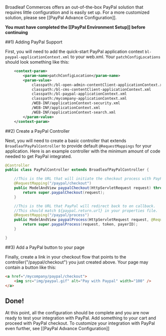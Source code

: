 Broadleaf Commerces offers an out-of-the-box PayPal solution that requires little configuration and is easily set up. For a more customized solution, please see [[PayPal Advance Configuration]].

**You must have completed the [[PayPal Environment Setup]] before continuing**

##1) Adding PayPal Support

First, you will need to add the quick-start PayPal application context `bl-paypal-applicationContext.xml` to your web.xml.
Your `patchConfigLocations` should look something like this:

```xml
	<context-param>
		<param-name>patchConfigLocation</param-name>
		<param-value>
            classpath:/bl-open-admin-contentClient-applicationContext.xml
            classpath:/bl-cms-contentClient-applicationContext.xml
            classpath:/bl-paypal-applicationContext.xml
            classpath:/mycompany-applicationContext.xml
            /WEB-INF/applicationContext-security.xml
            /WEB-INF/applicationContext.xml
            /WEB-INF/applicationContext-search.xml
        </param-value>
	</context-param>
```

##2) Create a PayPal Controller

Next, you will need to create a basic controller that extends `BroadleafPayPalController` to provide default `@RequestMappings` for your application.
Here is an example controller with the minimum amount of code needed to get PayPal integrated.

```java
@Controller
public class PayPalController extends BroadleafPayPalController {

    //This is the URL that will initiate the checkout process with PayPal.
    @RequestMapping("/paypal/checkout")
    public ModelAndView paypalCheckout(HttpServletRequest request) throws PaymentException {
        return super.paypalCheckout(request);
    }

    //This is the URL that PayPal will redirect back to on callback.
    //This should match ${paypal.return.url} in your properties file.
    @RequestMapping("/paypal/process")
    public ModelAndView paypalProcess(HttpServletRequest request, @RequestParam String token, @RequestParam("PayerID") String payerID) throws CheckoutException, PricingException {
        return super.paypalProcess(request, token, payerID);
    }

}
```

##3) Add a PayPal button to your page

Finally, create a link in your checkout flow that points to the controller("/paypal/checkout") you just created above.
Your page may contain a button like this:

```html
<a href="/mycompany/paypal/checkout">
    <img src="img/paypal.gif" alt="Pay with Paypal" width="100" />
</a>
```

## Done!
At this point, all the configuration should be complete and you are now ready to test your integration with PayPal. Add something to your cart and proceed with PayPal checkout.
To customize your integration with PayPal even further, see [[PayPal Advance Configuration]] 